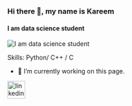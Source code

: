 ### Hi there 👋, my name is Kareem
#### I am data science student
![I am data science student](https://arturssmirnovs.github.io/github-profile-readme-generator/images/banner.png)


Skills: Python/ C++ / C 

- 🔭 I’m currently working on this page. 


[<img src='https://cdn.jsdelivr.net/npm/simple-icons@3.0.1/icons/linkedin.svg' alt='linkedin' height='40'>](https://www.linkedin.com/in/kareem-jamal/)  

